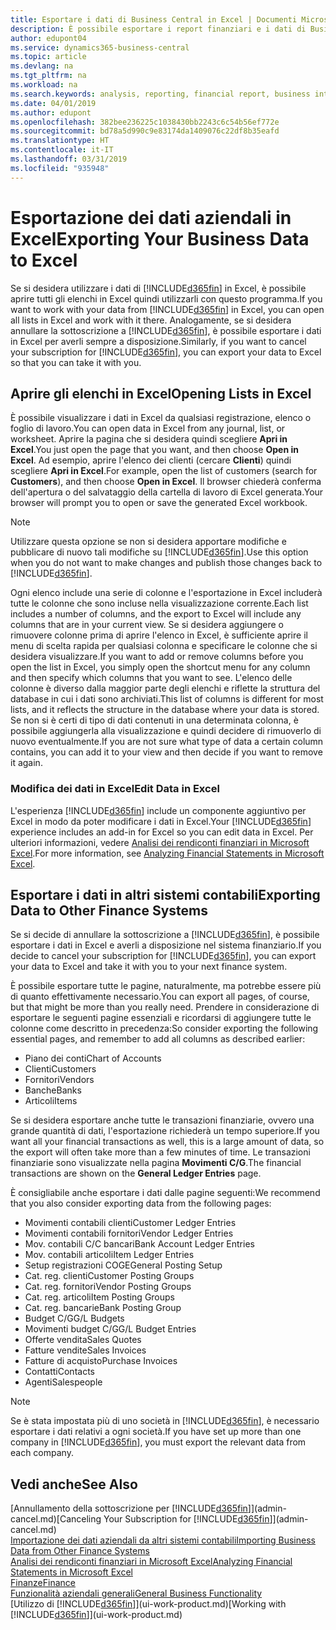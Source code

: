```yaml
---
title: Esportare i dati di Business Central in Excel | Documenti Microsoft
description: È possibile esportare i report finanziari e i dati di Business Intelligence da Business Central in Excel o aprire i dati di Business Central in Excel.
author: edupont04
ms.service: dynamics365-business-central
ms.topic: article
ms.devlang: na
ms.tgt_pltfrm: na
ms.workload: na
ms.search.keywords: analysis, reporting, financial report, business intelligence, BI, Excel
ms.date: 04/01/2019
ms.author: edupont
ms.openlocfilehash: 382bee236225c1038430bb2243c6c54b56ef772e
ms.sourcegitcommit: bd78a5d990c9e83174da1409076c22df8b35eafd
ms.translationtype: HT
ms.contentlocale: it-IT
ms.lasthandoff: 03/31/2019
ms.locfileid: "935948"
---
```

# <a name="exporting-your-business-data-to-excel"></a><span data-ttu-id="2c520-103">Esportazione dei dati aziendali in Excel</span><span class="sxs-lookup"><span data-stu-id="2c520-103">Exporting Your Business Data to Excel</span></span>
<span data-ttu-id="2c520-104">Se si desidera utilizzare i dati di [!INCLUDE[d365fin](includes/d365fin_md.md)] in Excel, è possibile aprire tutti gli elenchi in Excel quindi utilizzarli con questo programma.</span><span class="sxs-lookup"><span data-stu-id="2c520-104">If you want to work with your data from [!INCLUDE[d365fin](includes/d365fin_md.md)] in Excel, you can open all lists in Excel and work with it there.</span></span> <span data-ttu-id="2c520-105">Analogamente, se si desidera annullare la sottoscrizione a [!INCLUDE[d365fin](includes/d365fin_md.md)], è possibile esportare i dati in Excel per averli sempre a disposizione.</span><span class="sxs-lookup"><span data-stu-id="2c520-105">Similarly, if you want to cancel your subscription for [!INCLUDE[d365fin](includes/d365fin_md.md)], you can export your data to Excel so that you can take it with you.</span></span>

## <a name="opening-lists-in-excel"></a><span data-ttu-id="2c520-106">Aprire gli elenchi in Excel</span><span class="sxs-lookup"><span data-stu-id="2c520-106">Opening Lists in Excel</span></span>
<span data-ttu-id="2c520-107">È possibile visualizzare i dati in Excel da qualsiasi registrazione, elenco o foglio di lavoro.</span><span class="sxs-lookup"><span data-stu-id="2c520-107">You can open data in Excel from any journal, list, or worksheet.</span></span> <span data-ttu-id="2c520-108">Aprire la pagina che si desidera quindi scegliere **Apri in Excel**.</span><span class="sxs-lookup"><span data-stu-id="2c520-108">You just open the page that you want, and then choose **Open in Excel**.</span></span> <span data-ttu-id="2c520-109">Ad esempio, aprire l'elenco dei clienti (cercare **Clienti**) quindi scegliere **Apri in Excel**.</span><span class="sxs-lookup"><span data-stu-id="2c520-109">For example, open the list of customers (search for **Customers**), and then choose **Open in Excel**.</span></span> <span data-ttu-id="2c520-110">Il browser chiederà conferma dell'apertura o del salvataggio della cartella di lavoro di Excel generata.</span><span class="sxs-lookup"><span data-stu-id="2c520-110">Your browser will prompt you to open or save the generated Excel workbook.</span></span>  

> [!NOTE]
> <span data-ttu-id="2c520-111">Utilizzare questa opzione se non si desidera apportare modifiche e pubblicare di nuovo tali modifiche su [!INCLUDE[d365fin](includes/d365fin_md.md)].</span><span class="sxs-lookup"><span data-stu-id="2c520-111">Use this option when you do not want to make changes and publish those changes back to [!INCLUDE[d365fin](includes/d365fin_md.md)].</span></span>  

<span data-ttu-id="2c520-112">Ogni elenco include una serie di colonne e l'esportazione in Excel includerà tutte le colonne che sono incluse nella visualizzazione corrente.</span><span class="sxs-lookup"><span data-stu-id="2c520-112">Each list includes a number of columns, and the export to Excel will include any columns that are in your current view.</span></span> <span data-ttu-id="2c520-113">Se si desidera aggiungere o rimuovere colonne prima di aprire l'elenco in Excel, è sufficiente aprire il menu di scelta rapida per qualsiasi colonna e specificare le colonne che si desidera visualizzare.</span><span class="sxs-lookup"><span data-stu-id="2c520-113">If you want to add or remove columns before you open the list in Excel, you simply open the shortcut menu for any column and then specify which columns that you want to see.</span></span> <span data-ttu-id="2c520-114">L'elenco delle colonne è diverso dalla maggior parte degli elenchi e riflette la struttura del database in cui i dati sono archiviati.</span><span class="sxs-lookup"><span data-stu-id="2c520-114">This list of columns is different for most lists, and it reflects the structure in the database where your data is stored.</span></span> <span data-ttu-id="2c520-115">Se non si è certi di tipo di dati contenuti in una determinata colonna, è possibile aggiungerla alla visualizzazione e quindi decidere di rimuoverlo di nuovo eventualmente.</span><span class="sxs-lookup"><span data-stu-id="2c520-115">If you are not sure what type of data a certain column contains, you can add it to your view and then decide if you want to remove it again.</span></span>  

### <a name="edit-data-in-excel"></a><span data-ttu-id="2c520-116">Modifica dei dati in Excel</span><span class="sxs-lookup"><span data-stu-id="2c520-116">Edit Data in Excel</span></span>
<span data-ttu-id="2c520-117">L'esperienza [!INCLUDE[d365fin](includes/d365fin_md.md)] include un componente aggiuntivo per Excel in modo da poter modificare i dati in Excel.</span><span class="sxs-lookup"><span data-stu-id="2c520-117">Your [!INCLUDE[d365fin](includes/d365fin_md.md)] experience includes an add-in for Excel so you can edit data in Excel.</span></span> <span data-ttu-id="2c520-118">Per ulteriori informazioni, vedere [Analisi dei rendiconti finanziari in Microsoft Excel](finance-analyze-excel.md).</span><span class="sxs-lookup"><span data-stu-id="2c520-118">For more information, see [Analyzing Financial Statements in Microsoft Excel](finance-analyze-excel.md).</span></span>  

## <a name="exporting-data-to-other-finance-systems"></a><span data-ttu-id="2c520-119">Esportare i dati in altri sistemi contabili</span><span class="sxs-lookup"><span data-stu-id="2c520-119">Exporting Data to Other Finance Systems</span></span>
<span data-ttu-id="2c520-120">Se si decide di annullare la sottoscrizione a [!INCLUDE[d365fin](includes/d365fin_md.md)], è possibile esportare i dati in Excel e averli a disposizione nel sistema finanziario.</span><span class="sxs-lookup"><span data-stu-id="2c520-120">If you decide to cancel your subscription for [!INCLUDE[d365fin](includes/d365fin_md.md)], you can export your data to Excel and take it with you to your next finance system.</span></span>  

<span data-ttu-id="2c520-121">È possibile esportare tutte le pagine, naturalmente, ma potrebbe essere più di quanto effettivamente necessario.</span><span class="sxs-lookup"><span data-stu-id="2c520-121">You can export all pages, of course, but that might be more than you really need.</span></span> <span data-ttu-id="2c520-122">Prendere in considerazione di esportare le seguenti pagine essenziali e ricordarsi di aggiungere tutte le colonne come descritto in precedenza:</span><span class="sxs-lookup"><span data-stu-id="2c520-122">So consider exporting the following essential pages, and remember to add all columns as described earlier:</span></span>  

* <span data-ttu-id="2c520-123">Piano dei conti</span><span class="sxs-lookup"><span data-stu-id="2c520-123">Chart of Accounts</span></span>  
* <span data-ttu-id="2c520-124">Clienti</span><span class="sxs-lookup"><span data-stu-id="2c520-124">Customers</span></span>  
* <span data-ttu-id="2c520-125">Fornitori</span><span class="sxs-lookup"><span data-stu-id="2c520-125">Vendors</span></span>  
* <span data-ttu-id="2c520-126">Banche</span><span class="sxs-lookup"><span data-stu-id="2c520-126">Banks</span></span>  
* <span data-ttu-id="2c520-127">Articoli</span><span class="sxs-lookup"><span data-stu-id="2c520-127">Items</span></span>  

<span data-ttu-id="2c520-128">Se si desidera esportare anche tutte le transazioni finanziarie, ovvero una grande quantità di dati, l'esportazione richiederà un tempo superiore.</span><span class="sxs-lookup"><span data-stu-id="2c520-128">If you want all your financial transactions as well, this is a large amount of data, so the export will often take more than a few minutes of time.</span></span> <span data-ttu-id="2c520-129">Le transazioni finanziarie sono visualizzate nella pagina **Movimenti C/G**.</span><span class="sxs-lookup"><span data-stu-id="2c520-129">The financial transactions are shown on the **General Ledger Entries** page.</span></span>  

<span data-ttu-id="2c520-130">È consigliabile anche esportare i dati dalle pagine seguenti:</span><span class="sxs-lookup"><span data-stu-id="2c520-130">We recommend that you also consider exporting data from the following pages:</span></span>  

* <span data-ttu-id="2c520-131">Movimenti contabili clienti</span><span class="sxs-lookup"><span data-stu-id="2c520-131">Customer Ledger Entries</span></span>  
* <span data-ttu-id="2c520-132">Movimenti contabili fornitori</span><span class="sxs-lookup"><span data-stu-id="2c520-132">Vendor Ledger Entries</span></span>  
* <span data-ttu-id="2c520-133">Mov. contabili C/C bancari</span><span class="sxs-lookup"><span data-stu-id="2c520-133">Bank Account Ledger Entries</span></span>  
* <span data-ttu-id="2c520-134">Mov. contabili articoli</span><span class="sxs-lookup"><span data-stu-id="2c520-134">Item Ledger Entries</span></span>  
* <span data-ttu-id="2c520-135">Setup registrazioni COGE</span><span class="sxs-lookup"><span data-stu-id="2c520-135">General Posting Setup</span></span>  
* <span data-ttu-id="2c520-136">Cat. reg. clienti</span><span class="sxs-lookup"><span data-stu-id="2c520-136">Customer Posting Groups</span></span>  
* <span data-ttu-id="2c520-137">Cat. reg. fornitori</span><span class="sxs-lookup"><span data-stu-id="2c520-137">Vendor Posting Groups</span></span>  
* <span data-ttu-id="2c520-138">Cat. reg. articoli</span><span class="sxs-lookup"><span data-stu-id="2c520-138">Item Posting Groups</span></span>  
* <span data-ttu-id="2c520-139">Cat. reg. bancarie</span><span class="sxs-lookup"><span data-stu-id="2c520-139">Bank Posting Group</span></span>  
* <span data-ttu-id="2c520-140">Budget C/G</span><span class="sxs-lookup"><span data-stu-id="2c520-140">G/L Budgets</span></span>  
* <span data-ttu-id="2c520-141">Movimenti budget C/G</span><span class="sxs-lookup"><span data-stu-id="2c520-141">G/L Budget Entries</span></span>  
* <span data-ttu-id="2c520-142">Offerte vendita</span><span class="sxs-lookup"><span data-stu-id="2c520-142">Sales Quotes</span></span>  
* <span data-ttu-id="2c520-143">Fatture vendite</span><span class="sxs-lookup"><span data-stu-id="2c520-143">Sales Invoices</span></span>  
* <span data-ttu-id="2c520-144">Fatture di acquisto</span><span class="sxs-lookup"><span data-stu-id="2c520-144">Purchase Invoices</span></span>  
* <span data-ttu-id="2c520-145">Contatti</span><span class="sxs-lookup"><span data-stu-id="2c520-145">Contacts</span></span>  
* <span data-ttu-id="2c520-146">Agenti</span><span class="sxs-lookup"><span data-stu-id="2c520-146">Salespeople</span></span>  

> [!NOTE]  
>   <span data-ttu-id="2c520-147">Se è stata impostata più di uno società in [!INCLUDE[d365fin](includes/d365fin_md.md)], è necessario esportare i dati relativi a ogni società.</span><span class="sxs-lookup"><span data-stu-id="2c520-147">If you have set up more than one company in [!INCLUDE[d365fin](includes/d365fin_md.md)], you must export the relevant data from each company.</span></span>

## <a name="see-also"></a><span data-ttu-id="2c520-148">Vedi anche</span><span class="sxs-lookup"><span data-stu-id="2c520-148">See Also</span></span>
<span data-ttu-id="2c520-149">[Annullamento della sottoscrizione per [!INCLUDE[d365fin](includes/d365fin_md.md)]](admin-cancel.md)</span><span class="sxs-lookup"><span data-stu-id="2c520-149">[Canceling Your Subscription for [!INCLUDE[d365fin](includes/d365fin_md.md)]](admin-cancel.md)</span></span>  
[<span data-ttu-id="2c520-150">Importazione dei dati aziendali da altri sistemi contabili</span><span class="sxs-lookup"><span data-stu-id="2c520-150">Importing Business Data from Other Finance Systems</span></span>](across-import-data-configuration-packages.md)  
[<span data-ttu-id="2c520-151">Analisi dei rendiconti finanziari in Microsoft Excel</span><span class="sxs-lookup"><span data-stu-id="2c520-151">Analyzing Financial Statements in Microsoft Excel</span></span>](finance-analyze-excel.md)  
[<span data-ttu-id="2c520-152">Finanze</span><span class="sxs-lookup"><span data-stu-id="2c520-152">Finance</span></span>](finance.md)  
[<span data-ttu-id="2c520-153">Funzionalità aziendali generali</span><span class="sxs-lookup"><span data-stu-id="2c520-153">General Business Functionality</span></span>](ui-across-business-areas.md)  
<span data-ttu-id="2c520-154">[Utilizzo di [!INCLUDE[d365fin](includes/d365fin_md.md)]](ui-work-product.md)</span><span class="sxs-lookup"><span data-stu-id="2c520-154">[Working with [!INCLUDE[d365fin](includes/d365fin_md.md)]](ui-work-product.md)</span></span>  
